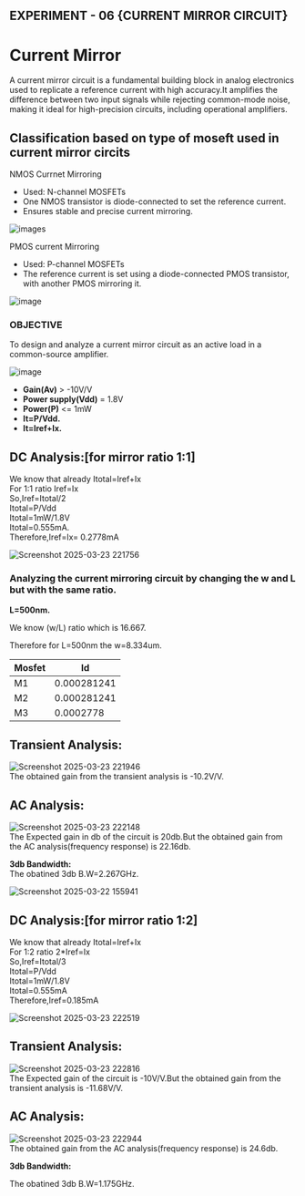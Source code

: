 ## EXPERIMENT - 06 {CURRENT MIRROR CIRCUIT}  
# Current Mirror 
A current mirror circuit is a fundamental building block in analog electronics used to replicate a reference current with high accuracy.It amplifies the difference between two input signals while rejecting common-mode noise, making it ideal for high-precision circuits, including operational amplifiers.  

## Classification based on type of moseft used in current mirror circits  
NMOS Currnet Mirroring  
   - Used: N-channel MOSFETs  
   - One NMOS transistor is diode-connected  to set the reference current.  
   - Ensures stable and precise current mirroring.  

![images](https://github.com/user-attachments/assets/af301326-3b42-4a14-84d0-20c50c3e3bb4)  

PMOS current Mirroring
   - Used: P-channel MOSFETs
   - The reference current is set using a diode-connected PMOS transistor, with another PMOS mirroring it.

![image](https://github.com/user-attachments/assets/1a870006-1e99-448a-b5e7-c4ddd99f8417)

### OBJECTIVE
  To design and analyze a current mirror circuit as an active load in a common-source amplifier.  

  ![image](https://github.com/user-attachments/assets/d78da15e-9d51-4c8b-b3c1-73b958d48fff)  

  
  - **Gain(Av)** > -10V/V
  - **Power supply(Vdd)** = 1.8V
  - **Power(P)** <= 1mW
  - **It=P/Vdd.**
  - **It=Iref+Ix.**

## DC Analysis:[for mirror ratio 1:1]  

We know that already Itotal=Iref+Ix  
For 1:1 ratio Iref=Ix  
So,Iref=Itotal/2  
Itotal=P/Vdd  
Itotal=1mW/1.8V  
Itotal=0.555mA.  
Therefore,Iref=Ix= 0.2778mA  

![Screenshot 2025-03-23 221756](https://github.com/user-attachments/assets/21d81de3-4186-430e-95d5-fb614443a823)  

### Analyzing the current mirroring circuit by changing the w and L but with the same ratio.  

**L=500nm.**

We know (w/L) ratio which is 16.667.

Therefore for L=500nm the w=8.334um.

|  Mosfet   |      Id       |  
|-----------|---------------|
|  M1       |   0.000281241 |             
|  M2       |   0.000281241 |             
|  M3       |   0.0002778   |       

## Transient Analysis:  

![Screenshot 2025-03-23 221946](https://github.com/user-attachments/assets/be56f207-c1fc-464a-acc8-6445a1199073)  
The obtained gain from the transient analysis is -10.2V/V.  

## AC Analysis:

![Screenshot 2025-03-23 222148](https://github.com/user-attachments/assets/696c6eed-7d79-48c3-8b3b-5e54bd74f039)  
The Expected gain in db of the circuit is 20db.But the obtained gain from the AC analysis(frequency response) is 22.16db.  

**3db Bandwidth:**  
The obatined 3db B.W=2.267GHz.  


![Screenshot 2025-03-22 155941](https://github.com/user-attachments/assets/f162d225-40dd-4f49-b466-eae9243c31a6)  


## DC Analysis:[for mirror ratio 1:2]  

We know that already Itotal=Iref+Ix    
For 1:2 ratio 2*Iref=Ix  
So,Iref=Itotal/3  
Itotal=P/Vdd  
Itotal=1mW/1.8V  
Itotal=0.555mA    
Therefore,Iref=0.185mA  

![Screenshot 2025-03-23 222519](https://github.com/user-attachments/assets/4c45186d-81c5-4add-8565-c94b756087ce)  

## Transient Analysis:  

![Screenshot 2025-03-23 222816](https://github.com/user-attachments/assets/e4a79bdb-80de-40c9-9d7c-265384f2e129)  
The Expected gain of the circuit is -10V/V.But the obtained gain from the transient analysis is -11.68V/V.  

## AC Analysis:  

![Screenshot 2025-03-23 222944](https://github.com/user-attachments/assets/10d5cd69-e8bf-4f04-8c55-aabb55e1ec70)  
The obtained gain from the AC analysis(frequency response) is 24.6db.  


**3db Bandwidth:**

The obatined 3db B.W=1.175GHz.












    






  


